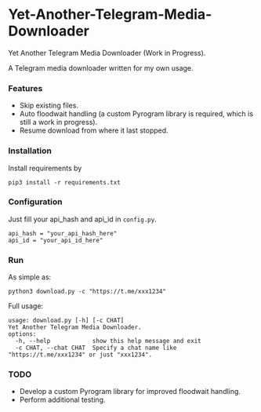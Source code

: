 # Yet-Another-Telegram-Media-Downloader
Yet Another Telegram Media Downloader (Work in Progress).

A Telegram media downloader written for my own usage.


### Features
* Skip existing files.
* Auto floodwait handling (a custom Pyrogram library is required, which is still a work in progress).
* Resume download from where it last stopped.

### Installation
Install requirements by
```
pip3 install -r requirements.txt
```

### Configuration
Just fill your api_hash and api_id in `config.py`.
```
api_hash = "your_api_hash_here"
api_id = "your_api_id_here"
```

### Run
As simple as:
```
python3 download.py -c "https://t.me/xxx1234"
```
Full usage:
```
usage: download.py [-h] [-c CHAT]
Yet Another Telegram Media Downloader.
options:
  -h, --help            show this help message and exit
  -c CHAT, --chat CHAT  Specify a chat name like "https://t.me/xxx1234" or just "xxx1234".
```

### TODO
* Develop a custom Pyrogram library for improved floodwait handling.
* Perform additional testing.
